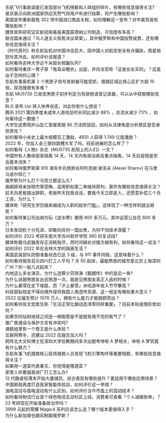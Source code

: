 东航飞行事故调查已发现部分飞机残骸和人体组织碎片，有哪些信息值得关注?  
普京表示向欧洲国家供应天然气将用卢布进行结算，将产生哪些影响？  
美国宣布重新豁免 352 项中国进口商品关税，如何理解这一宣布？对中美贸易有哪些影响？  
媒体宣称研究证实新冠病毒是美国莫德纳公司制造，可信度有多高？  
联合国未通过「乌人道主义局势决议草案」，其中俄罗斯和中国投赞成票，还有哪些信息值得关注？  
《时代周刊》称东航坠机对中国冲击巨大，因中国人对航空安全有点偏执，周星驰怒斥其冷血，如何评价该报道？  
如何看待吉林大学近千米超长核酸队列?  
如何看待重庆一男子穿「兔耳朵睡衣」出庭，并向法官称「这是女友买的」？这是出于怎样的心理？  
东航失事客机第 2 个黑匣子信号发射器可能受损，搜救区域比核心区扩大超 10 倍，现场搜救有多难？  
东航 MU5735 已发现黑匣子初步判定为驾驶舱语音记录器，可以从中获取哪些信息？  
BLG 宣布 Uzi 转入休养状态，对此你有什么想说？  
腾讯 2021 第四季度未成年人游戏总时长同比减少 88% ，总流水减少 73% ，如何看待这一数据？  
大学生逃票爬庐山坠亡家属索赔 90 万法院驳回，如何从法律角度分析景区是否承担责任？  
如何看待小米史上最大规模员工激励，4931 人获得 1.749 亿股激励？  
2022 年，你加入金三银四跳槽大军了吗，目前进展的怎么样了？  
如何看待《人物》杂志《MU5735 航班上的人们》一文？  
中国所有人集体居家隔离 14 天，14 天内有病治病且重点隔离，14 天后疫情是否会基本消失？  
如何看待俄罗斯第 810 海军步兵旅旅长阿列克谢·谢洛夫 (Alexei Sharov) 在马里乌波尔阵亡？  
俄罗斯为什么打个乌克兰都这么久?  
曲婉婷母亲张明杰等受贿、滥用职权案二审维持原判，案件有哪些信息值得关注？  
前天向老板提出辞职，老板昨天找我谈话，要我今天立即走人，还愿意补偿三个月工资，为什么？  
媒体称「研究生学历越来越成为入职的起步门槛」，这体现了一种怎样的就业趋势？  
如何看待某公司出纳为玩《逆水寒》挪用 800 多万元，其中运营公会花 600 多万？  
日本发动机十分先进，却敢向任何一国出售，为何不怕技术泄露？  
如何评价 2022 考研东南大学苏州软件学院 360 的复试线?  
媒体称俄乌武器库存正消耗殆尽，而时间越长对俄方越有利，如何看待这一说法？  
如何评价 2022 年在吉林大学的隔离生活？  
美国武装部队防御准备状态已达 3 级，与 911 事件同级，这意味着什么？  
如何看待报告显示四川打工人平均 7 点 50 起床，最能熬夜的城市是北京上海深圳广州？你一般几点起床？  
内地这么多女演员，为什么选蔡少芬饰演《甄嬛传》中的皇后一角?  
为什么说跟男朋友出去旅游一次，就是见男朋友真正人品的时候？  
为什么暴雪在走下坡路，而「沪上暴雪」米哈游年收入节节攀高？  
科技部拟规定不得向境外提供我国人类遗传资源，这一规定有哪些重大意义？  
2022 应届生预计 1076 万人，拥有什么能力才能脱颖而出？  
如何看待张文宏医生称「生活正常化跟动态清零同样重要」？目前本轮疫情形势如何？  
如果空间站和地球之间连一根吸管是不是就有用不完的氧气了？  
推广普通话与保护方言有冲突吗?  
课题组里有一个卷王是什么体验？  
互联网寒冬，还建议 2022 应届生加入吗？  
网传北大文科博士在深圳大学任教期间多次出题考哆啦 A 梦相关，哆啦 A 梦究竟有什么魅力？  
东航失事飞机搜救核心现场搜救人员发现飞机引擎构件等重要残骸，有哪些信息值得关注？  
如果用一道菜代表春天，你觉得是哪道菜？  
家里人非要逼我进厂打工怎么办?  
12 代酷睿轻薄本开始大量铺货，综合表现有哪些提升？更适用于哪些应用场景？  
中国邮政再度打造首家智能体验店，如何评价这一举措？  
油电混动与插电混动有什么区别，如何评价当今市面上的混动技术？  
如何看待物流行业首个绿色物流互动社区上线，消费者可查看「个人减碳账单」？  
23 考研现在开始准备政治早吗？  
3999 元起的荣耀 Magic4 系列应该怎么选？哪个版本更值得入手？  
为什么新加坡也跟风制裁俄罗斯？  
